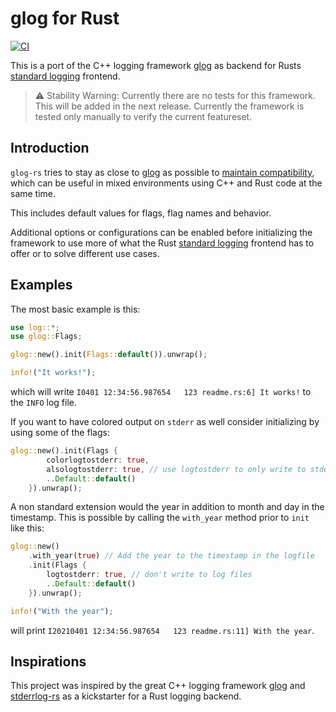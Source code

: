 # glog for Rust

[![CI](https://github.com/cschlosser/glog-rs/actions/workflows/ci.yml/badge.svg)](https://github.com/cschlosser/glog-rs/actions/workflows/ci.yml)

This is a port of the C++ logging framework [glog] as backend for Rusts [standard logging] frontend.

> ⚠️ Stability Warning:
> Currently there are no tests for this framework.
> This will be added in the next release.
> Currently the framework is tested only manually to verify the current featureset.

## Introduction

`glog-rs` tries to stay as close to [glog] as possible to [maintain compatibility](COMPATIBILITY.md), which can be useful in mixed environments using C++ and Rust code at the same time.

This includes default values for flags, flag names and behavior.

Additional options or configurations can be enabled before initializing the framework to use more of what the Rust [standard logging] frontend has to offer or to solve different use cases.

## Examples

The most basic example is this:

```rust
use log::*;
use glog::Flags;

glog::new().init(Flags::default()).unwrap();

info!("It works!");

```
which will write `I0401 12:34:56.987654   123 readme.rs:6] It works!` to the `INFO` log file.

If you want to have colored output on `stderr` as well consider initializing by using some of the flags:

```rust
glog::new().init(Flags {
        colorlogtostderr: true,
        alsologtostderr: true, // use logtostderr to only write to stderr and not to files
        ..Default::default()
    }).unwrap();
```

A non standard extension would the year in addition to month and day in the timestamp. This is possible by calling the `with_year` method prior to `init` like this:

```rust
glog::new()
    .with_year(true) // Add the year to the timestamp in the logfile
    .init(Flags {
        logtostderr: true, // don't write to log files
        ..Default::default()
    }).unwrap();

info!("With the year");
```

will print `I20210401 12:34:56.987654   123 readme.rs:11] With the year`.

## Inspirations

This project was inspired by the great C++ logging framework [glog] and [stderrlog-rs](https://github.com/cardoe/stderrlog-rs) as a kickstarter for a Rust logging backend.

[glog]: https://github.com/google/glog
[standard logging]: https://crates.io/crates/log
